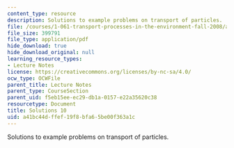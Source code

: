 ```yaml
---
content_type: resource
description: Solutions to example problems on transport of particles.
file: /courses/1-061-transport-processes-in-the-environment-fall-2008/a41bc44dffef19f8bfa65be00f363a1c_solutions10.pdf
file_size: 399791
file_type: application/pdf
hide_download: true
hide_download_original: null
learning_resource_types:
- Lecture Notes
license: https://creativecommons.org/licenses/by-nc-sa/4.0/
ocw_type: OCWFile
parent_title: Lecture Notes
parent_type: CourseSection
parent_uid: f5eb15ee-ec29-db1a-0157-e22a35620c38
resourcetype: Document
title: Solutions 10
uid: a41bc44d-ffef-19f8-bfa6-5be00f363a1c
---
```

Solutions to example problems on transport of particles.